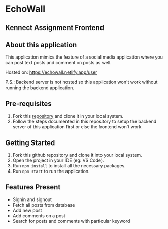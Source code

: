 # EchoWall

## Kennect Assignment Frontend

## About this application

This application mimics the feature of a social media application where you can post text posts and comment on posts as well.

Hosted on: https://echowall.netlify.app/user

P.S.: Backend server is not hosted so this application won't work without running the backend application.

## Pre-requisites

1. Fork this [repository](https://github.com/adityajaiswal094/Kennect_Assignment_Backend) and clone it in your local system.
2. Follow the steps documented in this repository to setup the backend server of this application first or else the frontend won't work.

## Getting Started

1. Fork this github repository and clone it into your local system.
2. Open the project in your IDE (eg: VS Code).
3. Run `npm install` to install all the necessary packages.
4. Run `npm start` to run the application.

## Features Present

- Signin and signout
- Fetch all posts from database
- Add new post
- Add comments on a post
- Search for posts and comments with particular keyword
